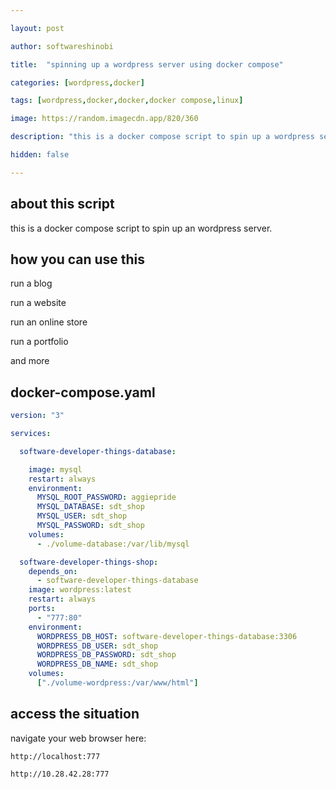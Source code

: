 ```yaml
---

layout: post

author: softwareshinobi

title:  "spinning up a wordpress server using docker compose"

categories: [wordpress,docker]

tags: [wordpress,docker,docker,docker compose,linux]

image: https://random.imagecdn.app/820/360

description: "this is a docker compose script to spin up a wordpress server."

hidden: false

---
```


## about this script

this is a docker compose script to spin up an wordpress server.

## how you can use this

run a blog

run a website

run an online store

run a portfolio

and more

## docker-compose.yaml

```yaml
version: "3"

services:

  software-developer-things-database:

    image: mysql
    restart: always
    environment:
      MYSQL_ROOT_PASSWORD: aggiepride
      MYSQL_DATABASE: sdt_shop
      MYSQL_USER: sdt_shop
      MYSQL_PASSWORD: sdt_shop
    volumes:
      - ./volume-database:/var/lib/mysql

  software-developer-things-shop:
    depends_on:
      - software-developer-things-database
    image: wordpress:latest
    restart: always
    ports:
      - "777:80"
    environment:
      WORDPRESS_DB_HOST: software-developer-things-database:3306
      WORDPRESS_DB_USER: sdt_shop
      WORDPRESS_DB_PASSWORD: sdt_shop
      WORDPRESS_DB_NAME: sdt_shop
    volumes:
      ["./volume-wordpress:/var/www/html"]
```

## access the situation

navigate your web browser here:

```
http://localhost:777

http://10.28.42.28:777
```
